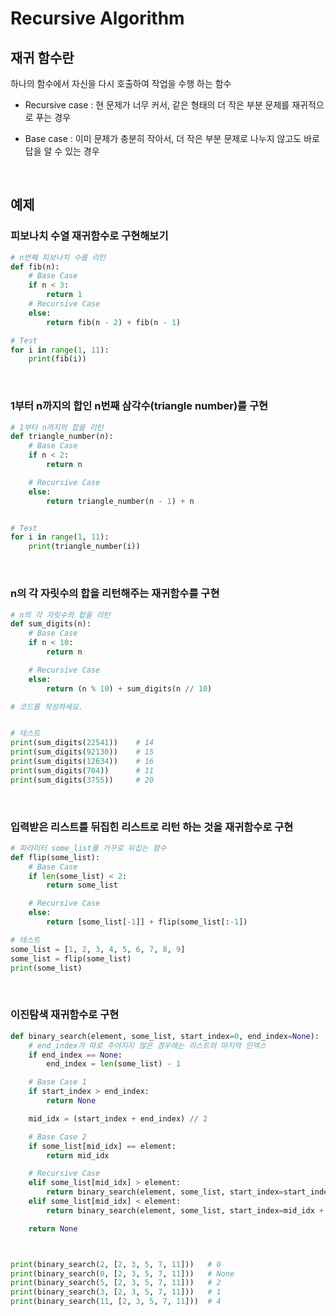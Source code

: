 # Recursive Algorithm

## 재귀 함수란

하나의 함수에서 자신을 다시 호출하여 작업을 수행 하는 함수

- Recursive case : 현 문제가 너무 커서, 같은 형태의 더 작은 부분 문제를 재귀적으로 푸는 경우

- Base case : 이미 문제가 충분히 작아서, 더 작은 부분 문제로 나누지 않고도 바로 답을 알 수 있는 경우

<br>

## 예제

### 피보나치 수열 재귀함수로 구현해보기

```python
# n번째 피보나치 수를 리턴
def fib(n):
    # Base Case
    if n < 3:
        return 1
    # Recursive Case
    else:
        return fib(n - 2) + fib(n - 1)

# Test
for i in range(1, 11):
    print(fib(i))
```

<br>

### 1부터 n까지의 합인 n번째 삼각수(triangle number)를 구현

```python
# 1부터 n까지의 합을 리턴
def triangle_number(n):
    # Base Case
    if n < 2:
        return n

    # Recursive Case
    else:
        return triangle_number(n - 1) + n


# Test
for i in range(1, 11):
    print(triangle_number(i))
```

<br>

### n의 각 자릿수의 합을 리턴해주는 재귀함수를 구현

```python
# n의 각 자릿수의 합을 리턴
def sum_digits(n):
    # Base Case
    if n < 10:
        return n

    # Recursive Case
    else:
        return (n % 10) + sum_digits(n // 10)

# 코드를 작성하세요.


# 테스트
print(sum_digits(22541))    # 14
print(sum_digits(92130))    # 15
print(sum_digits(12634))    # 16
print(sum_digits(704))      # 11
print(sum_digits(3755))     # 20
```

<br>

### 입력받은 리스트를 뒤집힌 리스트로 리턴 하는 것을 재귀함수로 구현

```python
# 파라미터 some_list를 거꾸로 뒤집는 함수
def flip(some_list):
    # Base Case
    if len(some_list) < 2:
        return some_list

    # Recursive Case
    else:
        return [some_list[-1]] + flip(some_list[:-1])

# 테스트
some_list = [1, 2, 3, 4, 5, 6, 7, 8, 9]
some_list = flip(some_list)
print(some_list)
```

<br>

### 이진탐색 재귀함수로 구현

```python
def binary_search(element, some_list, start_index=0, end_index=None):
    # end_index가 따로 주어지지 않은 경우에는 리스트의 마지막 인덱스
    if end_index == None:
        end_index = len(some_list) - 1

    # Base Case 1
    if start_index > end_index:
        return None

    mid_idx = (start_index + end_index) // 2

    # Base Case 2
    if some_list[mid_idx] == element:
        return mid_idx

    # Recursive Case
    elif some_list[mid_idx] > element:
        return binary_search(element, some_list, start_index=start_index, end_index=mid_idx - 1)
    elif some_list[mid_idx] < element:
        return binary_search(element, some_list, start_index=mid_idx + 1, end_index=end_index)

    return None



print(binary_search(2, [2, 3, 5, 7, 11]))   # 0
print(binary_search(0, [2, 3, 5, 7, 11]))   # None
print(binary_search(5, [2, 3, 5, 7, 11]))   # 2
print(binary_search(3, [2, 3, 5, 7, 11]))   # 1
print(binary_search(11, [2, 3, 5, 7, 11]))  # 4
```
